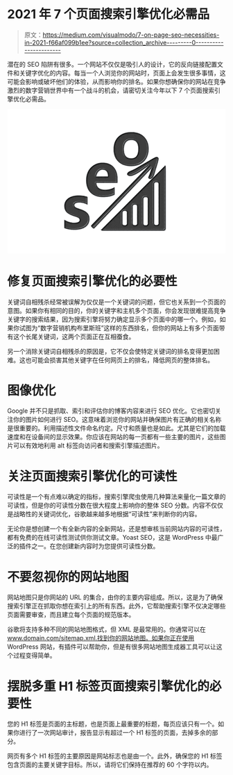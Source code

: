 # 2021 年 7 个页面搜索引擎优化必需品

> 原文：<https://medium.com/visualmodo/7-on-page-seo-necessities-in-2021-f66af099b1ee?source=collection_archive---------0----------------------->

潜在的 SEO 陷阱有很多。一个网站不仅仅是吸引人的设计，它的反向链接配置文件和关键字优化的内容。每当一个人浏览你的网站时，页面上会发生很多事情，这可能会影响或破坏他们的体验，从而影响你的排名。如果你想确保你的网站在竞争激烈的数字营销世界中有一个战斗的机会，请密切关注今年以下 7 个页面搜索引擎优化必需品。

![](img/82dfc8d146c00bc58a42bcf5d390048f.png)

# 修复页面搜索引擎优化的必要性

关键词自相残杀经常被误解为仅仅是一个关键词的问题，但它也关系到一个页面的意图。如果你有相同的目的，你的关键字和主机多个页面，你会发现很难提高竞争关键字的搜索结果，因为搜索引擎将努力确定显示多个页面中的哪一个。例如，如果你试图为“数字营销机构布里斯班”这样的东西排名，但你的网站上有多个页面带有这个长尾关键词，这两个页面正在互相蚕食。

另一个消除关键词自相残杀的原因是，它不仅会使特定关键词的排名变得更加困难。这也可能会损害其他关键字在任何网页上的排名，降低网页的整体排名。

# 图像优化

Google 并不只是抓取、索引和评估你的博客内容来进行 SEO 优化。它也密切关注你的图片如何进行 SEO。这意味着浏览你的网站并确保图片有正确的相关名称是很重要的。利用描述性文件命名约定。尺寸和质量也是如此。尤其是它们的加载速度和在设备间的显示效果。你应该在网站的每一页都有一些主要的图片，这些图片可以有效地利用 alt 标签向访问者和搜索引擎描述图片。

# 关注页面搜索引擎优化的可读性

可读性是一个有点难以确定的指标，搜索引擎爬虫使用几种算法来量化一篇文章的可读性，但是你的可读性分数在很大程度上影响你的整体 SEO 分数。内容不仅仅是战略性的关键词优化，谷歌越来越多地根据“可读性”来判断你的内容。

无论你是想创建一个有全新内容的全新网站，还是想审核当前网站内容的可读性，都有免费的在线可读性测试供你测试文章。Yoast SEO，这是 WordPress 中最广泛的插件之一。在您创建新内容时为您提供可读性分数。

# 不要忽视你的网站地图

网站地图只是你网站的 URL 的集合，由你的主要内容组成。所以，这是为了确保搜索引擎正在抓取你想在索引上的所有东西。此外，它帮助搜索引擎不仅决定哪些页面需要审查，而且建立每个页面的规范版本。

谷歌将支持多种不同的网站地图格式，但 XML 是最常用的。你通常可以在 www.domain.com/sitemap.xml.找到你的网站地图。如果你正在使用 WordPress 网站，有插件可以帮助你，但是有很多网站地图生成器工具可以让这个过程变得简单。

# 摆脱多重 H1 标签页面搜索引擎优化的必要性

您的 H1 标签是页面的主标题，也是页面上最重要的标题，每页应该只有一个。如果你进行了一次网站审计，报告显示有超过一个 H1 标签的页面，去掉多余的部分。

网页有多个 H1 标签的主要原因是网站标志也是由一个。此外，确保您的 H1 标签包含页面的主要关键字目标。所以，请将它们保持在推荐的 60 个字符以内。